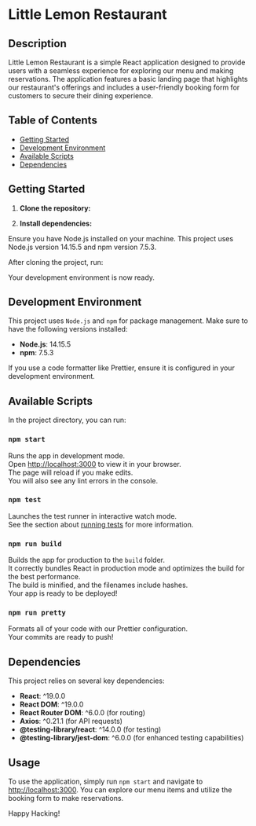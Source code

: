 # Little Lemon Restaurant

## Description

Little Lemon Restaurant is a simple React application designed to provide users with a seamless experience for exploring our menu and making reservations. The application features a basic landing page that highlights our restaurant's offerings and includes a user-friendly booking form for customers to secure their dining experience.

## Table of Contents

- [Getting Started](#getting-started)
- [Development Environment](#development-environment)
- [Available Scripts](#available-scripts)
- [Dependencies](#dependencies)

## Getting Started

1. **Clone the repository:**


2. **Install dependencies:**

Ensure you have Node.js installed on your machine. This project uses Node.js version 14.15.5 and npm version 7.5.3.

After cloning the project, run:


Your development environment is now ready.

## Development Environment

This project uses `Node.js` and `npm` for package management. Make sure to have the following versions installed:

- **Node.js**: 14.15.5
- **npm**: 7.5.3

If you use a code formatter like Prettier, ensure it is configured in your development environment.

## Available Scripts

In the project directory, you can run:

### `npm start`

Runs the app in development mode.<br />
Open [http://localhost:3000](http://localhost:3000) to view it in your browser.<br />
The page will reload if you make edits.<br />
You will also see any lint errors in the console.

### `npm test`

Launches the test runner in interactive watch mode.<br />
See the section about [running tests](https://create-react-app.dev/docs/running-tests/) for more information.

### `npm run build`

Builds the app for production to the `build` folder.<br />
It correctly bundles React in production mode and optimizes the build for the best performance.<br />
The build is minified, and the filenames include hashes.<br />
Your app is ready to be deployed!

### `npm run pretty`

Formats all of your code with our Prettier configuration.<br />
Your commits are ready to push!

## Dependencies

This project relies on several key dependencies:

- **React**: ^19.0.0
- **React DOM**: ^19.0.0
- **React Router DOM**: ^6.0.0 (for routing)
- **Axios**: ^0.21.1 (for API requests)
- **@testing-library/react**: ^14.0.0 (for testing)
- **@testing-library/jest-dom**: ^6.0.0 (for enhanced testing capabilities)

## Usage

To use the application, simply run `npm start` and navigate to [http://localhost:3000](http://localhost:3000). You can explore our menu items and utilize the booking form to make reservations.

Happy Hacking!

